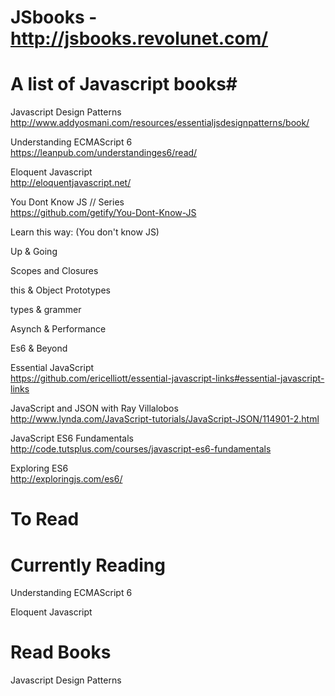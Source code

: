 # JSbooks - http://jsbooks.revolunet.com/

# A list of Javascript books#
Javascript Design Patterns              
http://www.addyosmani.com/resources/essentialjsdesignpatterns/book/

Understanding ECMAScript 6               
https://leanpub.com/understandinges6/read/

Eloquent Javascript                      
http://eloquentjavascript.net/

You Dont Know JS // Series               
https://github.com/getify/You-Dont-Know-JS

Learn this way: (You don't know JS)

Up & Going

Scopes and Closures

this & Object Prototypes

types & grammer

Asynch & Performance

Es6 & Beyond

Essential JavaScript                     
https://github.com/ericelliott/essential-javascript-links#essential-javascript-links

JavaScript and JSON with Ray Villalobos  
http://www.lynda.com/JavaScript-tutorials/JavaScript-JSON/114901-2.html

JavaScript ES6 Fundamentals              
http://code.tutsplus.com/courses/javascript-es6-fundamentals

Exploring ES6                            
http://exploringjs.com/es6/


# To Read


# Currently Reading
Understanding ECMAScript 6

Eloquent Javascript

# Read Books
Javascript Design Patterns

